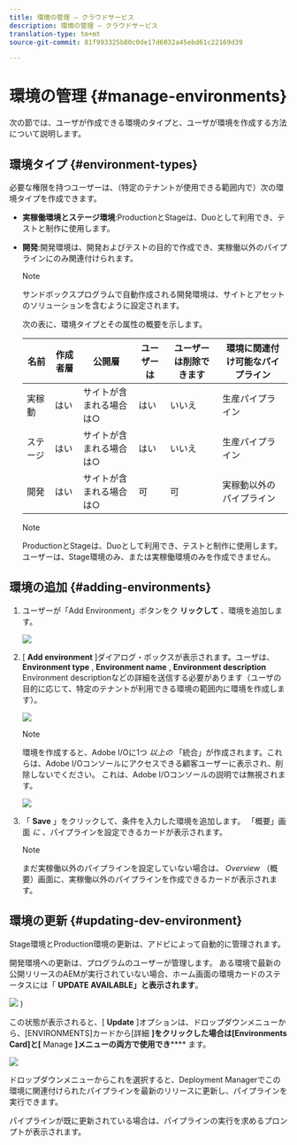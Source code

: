```yaml
---
title: 環境の管理 — クラウドサービス
description: 環境の管理 — クラウドサービス
translation-type: tm+mt
source-git-commit: 81f993325b80c0de17d6032a45ebd61c22169d39

---
```



# 環境の管理 {#manage-environments}

次の節では、ユーザが作成できる環境のタイプと、ユーザが環境を作成する方法について説明します。

## 環境タイプ {#environment-types}

必要な権限を持つユーザーは、（特定のテナントが使用できる範囲内で）次の環境タイプを作成できます。

* **実稼働環境とステージ環境**:ProductionとStageは、Duoとして利用でき、テストと制作に使用します。

* **開発**:開発環境は、開発およびテストの目的で作成でき、実稼働以外のパイプラインにのみ関連付けられます。

   >[!NOTE]
   >サンドボックスプログラムで自動作成される開発環境は、サイトとアセットのソリューションを含むように設定されます。

   次の表に、環境タイプとその属性の概要を示します。

   | 名前 | 作成者層 | 公開層 | ユーザーは | ユーザーは削除できます | 環境に関連付け可能なパイプライン |
   |--- |--- |--- |--- |---|---|
   | 実稼動 | はい | サイトが含まれる場合は○ | はい | いいえ | 生産パイプライン |
   | ステージ | はい | サイトが含まれる場合は○ | はい | いいえ | 生産パイプライン |
   | 開発 | はい | サイトが含まれる場合は○ | 可 | 可 | 実稼動以外のパイプライン |

   >[!NOTE]
   >ProductionとStageは、Duoとして利用でき、テストと制作に使用します。  ユーザーは、Stage環境のみ、または実稼働環境のみを作成できません。

## 環境の追加 {#adding-environments}


1. ユーザーが「Add Environment」ボタンをク **リックして** 、環境を追加します。

   ![](assets/add-environment.png)

1. [ **Add environment** ]ダイアログ・ボックスが表示されます。ユーザは、 **Environment type** , **Environment name** , **Environment description** Environment descriptionなどの詳細を送信する必要があります（ユーザの目的に応じて、特定のテナントが利用できる環境の範囲内に環境を作成します）。

   ![](assets/add-environment2.png)

   >[!NOTE]
   >環境を作成すると、Adobe I/Oに1つ *以上の* 「統合」が作成されます。これらは、Adobe I/Oコンソールにアクセスできる顧客ユーザーに表示され、削除しないでください。 これは、Adobe I/Oコンソールの説明では無視されます。

   ![](assets/add-environment-image1.png)

1. 「 **Save** 」をクリックして、条件を入力した環境を追加します。  「概要」画面 *に* 、パイプラインを設定できるカードが表示されます。

   >[!NOTE]
   >まだ実稼働以外のパイプラインを設定していない場合は、 *Overview* （概要）画面に、実稼働以外のパイプラインを作成できるカードが表示されます。


## 環境の更新 {#updating-dev-environment}

Stage環境とProduction環境の更新は、アドビによって自動的に管理されます。

開発環境への更新は、プログラムのユーザーが管理します。 ある環境で最新の公開リリースのAEMが実行されていない場合、ホーム画面の環境カードのステータスには「 **UPDATE AVAILABLE」と表示されます**。

![](assets/manage-environments2.png)
)

この状態が表示されると、[ **Update** ]オプションは、ドロップダウンメニューから、[ENVIRONMENTS]カードから[詳細 **]をクリックした場合は[Environments Card]と[** Manage **]メニューの両方で使用でき****** ます。

![](assets/add-environment4.png)

ドロップダウンメニューからこれを選択すると、Deployment Managerでこの環境に関連付けられたパイプラインを最新のリリースに更新し、パイプラインを実行できます。

パイプラインが既に更新されている場合は、パイプラインの実行を求めるプロンプトが表示されます。
